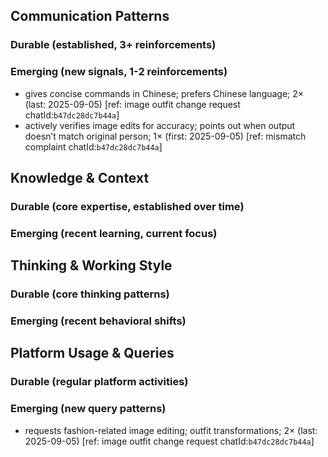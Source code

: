 ## Communication Patterns
### Durable (established, 3+ reinforcements)

### Emerging (new signals, 1-2 reinforcements)
- gives concise commands in Chinese; prefers Chinese language; 2× (last: 2025-09-05) [ref: image outfit change request chatId:`b47dc28dc7b44a`]
- actively verifies image edits for accuracy; points out when output doesn’t match original person; 1× (first: 2025-09-05) [ref: mismatch complaint chatId:`b47dc28dc7b44a`]

## Knowledge & Context
### Durable (core expertise, established over time)

### Emerging (recent learning, current focus)

## Thinking & Working Style
### Durable (core thinking patterns)

### Emerging (recent behavioral shifts)

## Platform Usage & Queries
### Durable (regular platform activities)

### Emerging (new query patterns)
- requests fashion-related image editing; outfit transformations; 2× (last: 2025-09-05) [ref: image outfit change request chatId:`b47dc28dc7b44a`]